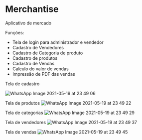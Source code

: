 # Merchantise
Aplicativo de mercado

Funções:
* Tela de login para administrador e vendedor
* Cadastro de Vendedores
* Cadastro de Categoria de produto
* Cadastro de produtos
* Cadastro de Vendas
* Calculo do valor de vendas
* Impressão de PDF das vendas

Tela de cadastro

![WhatsApp Image 2021-05-19 at 23 49 06](https://user-images.githubusercontent.com/49923037/118923029-536a7380-b911-11eb-9b10-94153f77a8ec.jpeg)

Tela de produtos
![WhatsApp Image 2021-05-19 at 23 49 22](https://user-images.githubusercontent.com/49923037/118923059-5cf3db80-b911-11eb-89d5-a23a1efad39c.jpeg)

Tela de categorias
![WhatsApp Image 2021-05-19 at 23 49 29](https://user-images.githubusercontent.com/49923037/118923089-667d4380-b911-11eb-8156-23797fb7f5d3.jpeg)

Tela de vendedores
![WhatsApp Image 2021-05-19 at 23 49 37](https://user-images.githubusercontent.com/49923037/118923105-6e3ce800-b911-11eb-8112-6a0d0e8ea23d.jpeg)

Tela de vendas
![WhatsApp Image 2021-05-19 at 23 49 45](https://user-images.githubusercontent.com/49923037/118923117-71d06f00-b911-11eb-999b-391ed96f2787.jpeg)
